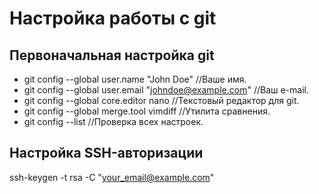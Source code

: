 # Настройка работы с git

## Первоначальная настройка git

- git config --global user.name "John Doe" //Ваше имя.
- git config --global user.email "johndoe@example.com" //Ваш e-mail.
- git config --global core.editor nano //Текcтовый редактор для git.
- git config --global merge.tool vimdiff //Утилита сравнения.
- git config --list //Проверка всех настроек.

## Настройка SSH-авторизации
ssh-keygen -t rsa -C "your_email@example.com"
